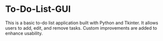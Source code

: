 # To-Do-List-GUI
This is a basic to-do list application built with Python and Tkinter. It allows users to add, edit, and remove tasks. Custom improvements are added to enhance usability.
